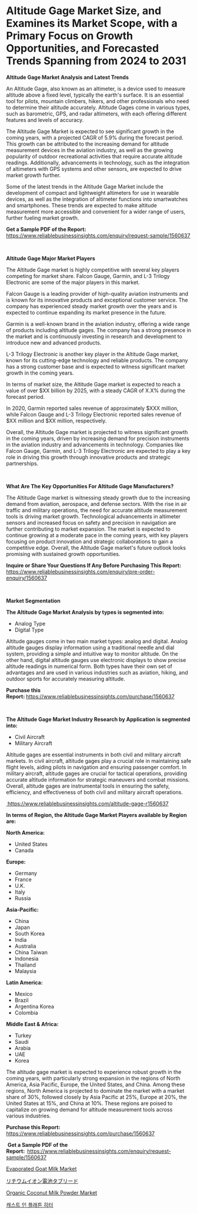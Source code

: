 <p><h1>Altitude Gage Market Size, and Examines its Market Scope, with a Primary Focus on Growth Opportunities, and Forecasted Trends Spanning from 2024 to 2031</h1></p><p><strong>Altitude Gage Market Analysis and Latest Trends</strong></p>
<p><p>An Altitude Gage, also known as an altimeter, is a device used to measure altitude above a fixed level, typically the earth's surface. It is an essential tool for pilots, mountain climbers, hikers, and other professionals who need to determine their altitude accurately. Altitude Gages come in various types, such as barometric, GPS, and radar altimeters, with each offering different features and levels of accuracy.</p><p>The Altitude Gage Market is expected to see significant growth in the coming years, with a projected CAGR of 5.9% during the forecast period. This growth can be attributed to the increasing demand for altitude measurement devices in the aviation industry, as well as the growing popularity of outdoor recreational activities that require accurate altitude readings. Additionally, advancements in technology, such as the integration of altimeters with GPS systems and other sensors, are expected to drive market growth further.</p><p>Some of the latest trends in the Altitude Gage Market include the development of compact and lightweight altimeters for use in wearable devices, as well as the integration of altimeter functions into smartwatches and smartphones. These trends are expected to make altitude measurement more accessible and convenient for a wider range of users, further fueling market growth.</p></p>
<p><strong>Get a Sample PDF of the Report:&nbsp;</strong> <a href="https://www.reliablebusinessinsights.com/enquiry/request-sample/1560637">https://www.reliablebusinessinsights.com/enquiry/request-sample/1560637</a></p>
<p>&nbsp;</p>
<p><strong>Altitude Gage Major Market Players</strong></p>
<p><p>The Altitude Gage market is highly competitive with several key players competing for market share. Falcon Gauge, Garmin, and L-3 Trilogy Electronic are some of the major players in this market. </p><p>Falcon Gauge is a leading provider of high-quality aviation instruments and is known for its innovative products and exceptional customer service. The company has experienced steady market growth over the years and is expected to continue expanding its market presence in the future.</p><p>Garmin is a well-known brand in the aviation industry, offering a wide range of products including altitude gages. The company has a strong presence in the market and is continuously investing in research and development to introduce new and advanced products.</p><p>L-3 Trilogy Electronic is another key player in the Altitude Gage market, known for its cutting-edge technology and reliable products. The company has a strong customer base and is expected to witness significant market growth in the coming years.</p><p>In terms of market size, the Altitude Gage market is expected to reach a value of over $XX billion by 2025, with a steady CAGR of X.X% during the forecast period. </p><p>In 2020, Garmin reported sales revenue of approximately $XXX million, while Falcon Gauge and L-3 Trilogy Electronic reported sales revenue of $XX million and $XX million, respectively. </p><p>Overall, the Altitude Gage market is projected to witness significant growth in the coming years, driven by increasing demand for precision instruments in the aviation industry and advancements in technology. Companies like Falcon Gauge, Garmin, and L-3 Trilogy Electronic are expected to play a key role in driving this growth through innovative products and strategic partnerships.</p></p>
<p>&nbsp;</p>
<p><strong>What Are The Key Opportunities For Altitude Gage Manufacturers?</strong></p>
<p><p>The Altitude Gage market is witnessing steady growth due to the increasing demand from aviation, aerospace, and defense sectors. With the rise in air traffic and military operations, the need for accurate altitude measurement tools is driving market growth. Technological advancements in altimeter sensors and increased focus on safety and precision in navigation are further contributing to market expansion. The market is expected to continue growing at a moderate pace in the coming years, with key players focusing on product innovation and strategic collaborations to gain a competitive edge. Overall, the Altitude Gage market's future outlook looks promising with sustained growth opportunities.</p></p>
<p><strong>Inquire or Share Your Questions If Any Before Purchasing This Report:</strong> <a href="https://www.reliablebusinessinsights.com/enquiry/pre-order-enquiry/1560637">https://www.reliablebusinessinsights.com/enquiry/pre-order-enquiry/1560637</a></p>
<p>&nbsp;</p>
<p><strong>Market Segmentation</strong></p>
<p><strong>The Altitude Gage Market Analysis by types is segmented into:</strong></p>
<p><ul><li>Analog Type</li><li>Digital Type</li></ul></p>
<p><p>Altitude gauges come in two main market types: analog and digital. Analog altitude gauges display information using a traditional needle and dial system, providing a simple and intuitive way to monitor altitude. On the other hand, digital altitude gauges use electronic displays to show precise altitude readings in numerical form. Both types have their own set of advantages and are used in various industries such as aviation, hiking, and outdoor sports for accurately measuring altitude.</p></p>
<p><strong>Purchase this Report:&nbsp;</strong><a href="https://www.reliablebusinessinsights.com/purchase/1560637">https://www.reliablebusinessinsights.com/purchase/1560637</a></p>
<p>&nbsp;</p>
<p><strong>The Altitude Gage Market Industry Research by Application is segmented into:</strong></p>
<p><ul><li>Civil Aircraft</li><li>Military Aircraft</li></ul></p>
<p><p>Altitude gages are essential instruments in both civil and military aircraft markets. In civil aircraft, altitude gages play a crucial role in maintaining safe flight levels, aiding pilots in navigation and ensuring passenger comfort. In military aircraft, altitude gages are crucial for tactical operations, providing accurate altitude information for strategic maneuvers and combat missions. Overall, altitude gages are instrumental tools in ensuring the safety, efficiency, and effectiveness of both civil and military aircraft operations.</p></p>
<p><a href="https://www.reliablebusinessinsights.com/altitude-gage-r1560637">&nbsp;https://www.reliablebusinessinsights.com/altitude-gage-r1560637</a></p>
<p><strong>In terms of Region, the Altitude Gage Market Players available by Region are:</strong></p>
<p>
    <p> <strong> North America: </strong>
        <ul>
            <li>United States</li>
            <li>Canada</li>
        </ul>
        </p> 
    <p> <strong> Europe: </strong>
        <ul>
            <li>Germany</li>
            <li>France</li>
            <li>U.K.</li>
            <li>Italy</li>
            <li>Russia</li>
        </ul>
        </p> 
    <p> <strong> Asia-Pacific: </strong>
        <ul>
            <li>China</li>
            <li>Japan</li>
            <li>South Korea</li>
            <li>India</li>
            <li>Australia</li>
            <li>China Taiwan</li>
            <li>Indonesia</li>
            <li>Thailand</li>
            <li>Malaysia</li>
        </ul>
        </p> 
    <p> <strong> Latin America: </strong>
        <ul>
            <li>Mexico</li>
            <li>Brazil</li>
            <li>Argentina Korea</li>
            <li>Colombia</li>
        </ul>
        </p> 
    <p> <strong> Middle East & Africa: </strong>
        <ul>
            <li>Turkey</li>
            <li>Saudi</li>
            <li>Arabia</li>
            <li>UAE</li>
            <li>Korea</li>
        </ul>
    </p>
    </p>
<p><p>The altitude gage market is expected to experience robust growth in the coming years, with particularly strong expansion in the regions of North America, Asia Pacific, Europe, the United States, and China. Among these regions, North America is projected to dominate the market with a market share of 30%, followed closely by Asia Pacific at 25%, Europe at 20%, the United States at 15%, and China at 10%. These regions are poised to capitalize on growing demand for altitude measurement tools across various industries.</p></p>
<p><strong>Purchase this Report: </strong><a href="https://www.reliablebusinessinsights.com/purchase/1560637">https://www.reliablebusinessinsights.com/purchase/1560637</a></p>
<p>&nbsp;<strong>Get a Sample PDF of the Report:&nbsp;&nbsp;</strong><a href="https://www.reliablebusinessinsights.com/enquiry/request-sample/1560637">https://www.reliablebusinessinsights.com/enquiry/request-sample/1560637</a></p>
<p><strong></strong></p>
<p><p><a href="https://github.com/isharif044/Market-Research-Report-List-1/blob/main/evaporated-goat-milk-market.md">Evaporated Goat Milk Market</a></p><p><a href="https://github.com/Fatimaklein1/Market-Research-Report-List-1/blob/main/2905806153358.md">リチウムイオン電池タブリード</a></p><p><a href="https://github.com/abdillahsp58/Market-Research-Report-List-1/blob/main/organic-coconut-milk-powder-market.md">Organic Coconut Milk Powder Market</a></p><p><a href="https://github.com/DavidRobb19/Market-Research-Report-List-1/blob/main/5564430163794.md">캐스트 인 플래튼 히터</a></p></p>